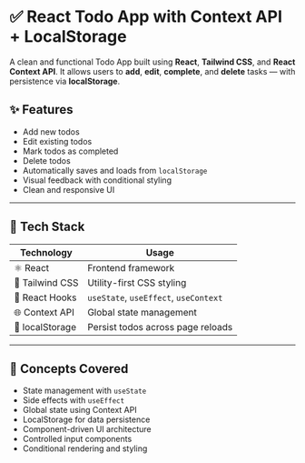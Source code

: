 # ✅ React Todo App with Context API + LocalStorage

A clean and functional Todo App built using **React**, **Tailwind CSS**, and **React Context API**. It allows users to **add**, **edit**, **complete**, and **delete** tasks — with persistence via **localStorage**.

## ✨ Features

- Add new todos
- Edit existing todos
- Mark todos as completed
- Delete todos
- Automatically saves and loads from `localStorage`
- Visual feedback with conditional styling
- Clean and responsive UI

---

## 🔧 Tech Stack

| Technology     | Usage                                 |
|----------------|----------------------------------------|
| ⚛️ React       | Frontend framework                     |
| 💨 Tailwind CSS | Utility-first CSS styling              |
| 🧠 React Hooks  | `useState`, `useEffect`, `useContext` |
| 🌐 Context API | Global state management                |
| 💾 localStorage | Persist todos across page reloads      |

---

## 🧠 Concepts Covered

- State management with `useState`
- Side effects with `useEffect`
- Global state using Context API
- LocalStorage for data persistence
- Component-driven UI architecture
- Controlled input components
- Conditional rendering and styling